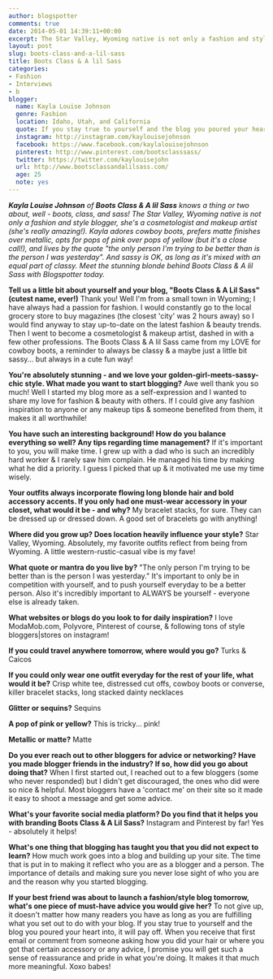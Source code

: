 ```yaml
---
author: blogspotter
comments: true
date: 2014-05-01 14:39:11+00:00
excerpt: The Star Valley, Wyoming native is not only a fashion and style blogger, she's a cosmetologist and makeup artist (she's really amazing!).
layout: post
slug: boots-class-and-a-lil-sass
title: Boots Class & A lil Sass
categories:
- Fashion
- Interviews
- b
blogger:
  name: Kayla Louise Johnson
  genre: Fashion
  location: Idaho, Utah, and California
  quote: If you stay true to yourself and the blog you poured your heart into, it will pay off.
  instagram: http://instagram.com/kaylouisejohnson
  facebook: https://www.facebook.com/kaylalouisejohnson
  pinterest: http://www.pinterest.com/bootsclasssass/
  twitter: https://twitter.com/kaylouisejohn
  url: http://www.bootsclassandalilsass.com/
  age: 25
  note: yes
---
```


_**Kayla Louise Johnson** of **Boots Class & A lil Sass** knows a thing or two about, well - boots, class, and sass! The Star Valley, Wyoming native is not only a fashion and style blogger, she's a cosmetologist and makeup artist (she's really amazing!). Kayla adores cowboy boots, prefers matte finishes over metallic, opts for pops of pink over pops of yellow (but it's a close call!), and lives by the quote "the only person I'm trying to be better than is the person I was yesterday". And sassy is OK, as long as it's mixed with an equal part of classy. Meet the stunning blonde behind Boots Class & A lil Sass with Blogspotter today._

**Tell us a little bit about yourself and your blog, "Boots Class & A Lil Sass" (cutest name, ever!)** Thank you! Well I'm from a small town in Wyoming; I have always had a passion for fashion. I would constantly go to the local grocery store to buy magazines (the closest 'city' was 2 hours away) so I would find anyway to stay up-to-date on the latest fashion & beauty trends. Then I went to become a cosmetologist & makeup artist, dashed in with a few other professions. The Boots Class & A lil Sass came from my LOVE for cowboy boots, a reminder to always be classy & a maybe just a little bit sassy... but always in a cute fun way!

**You're absolutely stunning - and we love your golden-girl-meets-sassy-chic style. What made you want to start blogging?** Awe well thank you so much! Well I started my blog more as a self-expression and I wanted to share my love for fashion & beauty with others. If I could give any fashion inspiration to anyone or any makeup tips & someone benefited from them, it makes it all worthwhile!

**You have such an interesting background! How do you balance everything so well? Any tips regarding time management?** If it's important to you, you will make time. I grew up with a dad who is such an incredibly hard worker & I rarely saw him complain. He managed his time by making what he did a priority. I guess I picked that up & it motivated me use my time wisely.

**Your outfits always incorporate flowing long blonde hair and bold accessory accents. If you only had one must-wear accessory in your closet, what would it be - and why?** My bracelet stacks, for sure. They can be dressed up or dressed down. A good set of bracelets go with anything!

**Where did you grow up? Does location heavily influence your style?** Star Valley, Wyoming. Absolutely, my favorite outfits reflect from being from Wyoming. A little western-rustic-casual vibe is my fave!

**What quote or mantra do you live by?** "The only person I'm trying to be better than is the person I was yesterday." It's important to only be in competition with yourself, and to push yourself everyday to be a better person. Also it's incredibly important to ALWAYS be yourself - everyone else is already taken.

**What websites or blogs do you look to for daily inspiration?** I love ModaMob.com, Polyvore, Pinterest of course, & following tons of style bloggers|stores on instagram!

**If you could travel anywhere tomorrow, where would you go?** Turks & Caicos

**If you could only wear one outfit everyday for the rest of your life, what would it be?** Crisp white tee, distressed cut offs, cowboy boots or converse, killer bracelet stacks, long stacked dainty necklaces

**Glitter or sequins?** Sequins

**A pop of pink or yellow?** This is tricky... pink!

**Metallic or matte?** Matte

**Do you ever reach out to other bloggers for advice or networking? Have you made blogger friends in the industry? If so, how did you go about doing that?** When I first started out, I reached out to a few bloggers (some who never responded) but I didn't get discouraged, the ones who did were so nice & helpful. Most bloggers have a 'contact me' on their site so it made it easy to shoot a message and get some advice.

**What's your favorite social media platform? Do you find that it helps you with branding Boots Class & A Lil Sass?** Instagram and Pinterest by far! Yes - absolutely it helps!

**What's one thing that blogging has taught you that you did not expect to learn?** How much work goes into a blog and building up your site. The time that is put in to making it reflect who you are as a blogger and a person. The importance of details and making sure you never lose sight of who you are and the reason why you started blogging.

**If your best friend was about to launch a fashion/style blog tomorrow, what's one piece of must-have advice you would give her?** To not give up, it doesn't matter how many readers you have as long as you are fulfilling what you set out to do with your blog. If you stay true to yourself and the blog you poured your heart into, it will pay off. When you receive that first email or comment from someone asking how you did your hair or where you got that certain accessory or any advice, I promise you will get such a sense of reassurance and pride in what you're doing. It makes it that much more meaningful. Xoxo babes!
